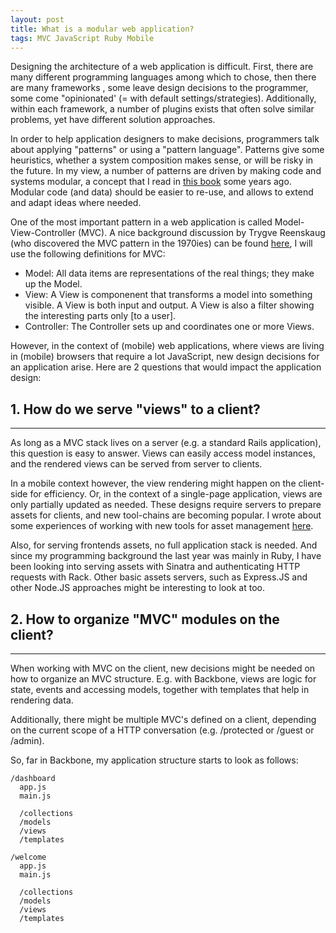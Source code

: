 ```yaml
---
layout: post
title: What is a modular web application?
tags: MVC JavaScript Ruby Mobile
---
```


Designing the architecture of a web application is difficult. First, there are many different programming languages among which to chose, then there are many frameworks , some leave design decisions to the programmer, some come "opinionated' (= with default settings/strategies). Additionally, within each framework, a number of plugins exists that often solve similar problems, yet have different solution approaches.

In order to help application designers to make decisions, programmers talk about applying "patterns" or using a "pattern language". Patterns give some heuristics, whether a system composition makes sense, or will be risky in the future. In my view, a number of patterns are driven by making code and systems modular, a concept that I read in [this book](http://en.wikipedia.org/wiki/Object-Oriented_Software_Construction) some years ago. Modular code (and data) should be easier to re-use, and allows to extend and adapt ideas where needed. 

One of the most important pattern in a web application is called Model-View-Controller (MVC). A nice background discussion by Trygve Reenskaug (who discovered the MVC pattern in the 1970ies) can be found [here](https://groups.google.com/group/object-composition/msg/b9366f3bc78a33f8), I will use the following definitions for MVC:

* Model: All data items are representations of the real things; they make up the Model. 
* View: A View is componenent that transforms a model into something visible. A View is both input and output. A View is also a filter showing the interesting parts only [to a user].
* Controller: The Controller sets up and coordinates one or more Views. 

However, in the context of (mobile) web applications, where views are living in (mobile) browsers that require a lot JavaScript, new design decisions for an application arise. Here are 2 questions that would impact the application design: 

## 1. How do we serve "views" to a client?
----------------------------------------
As long as a MVC stack lives on a server (e.g. a standard Rails application), this question is easy to answer. Views can easily access model instances, and the rendered views can be served from server to clients.

In a mobile context however, the view rendering might happen on the client-side for efficiency. Or, in the context of a single-page application, views are only partially updated as needed. These designs require servers to prepare assets for clients, and new tool-chains are becoming popular. I wrote about some experiences of working with new tools for asset management [here](http://thinkingonthinking.com/MVC-and-Rails-API/).

Also, for serving frontends assets, no full application stack is needed. And since my programming background the last year was mainly in Ruby, I have been looking into serving assets with Sinatra and authenticating HTTP requests with Rack. Other basic assets servers, such as Express.JS and other Node.JS approaches might be interesting to look at too.


## 2. How to organize "MVC" modules on the client? 
-----------------------------------

When working with MVC on the client, new decisions might be needed on how to organize an MVC structure. E.g. with Backbone, views are logic for state, events and accessing models, together with templates that help in rendering data.

Additionally, there might be multiple MVC's defined on a client, depending on the current scope of a HTTP conversation (e.g. /protected or /guest or /admin).

So, far in Backbone, my application structure starts to look as follows:

    /dashboard
      app.js
      main.js
      
      /collections
      /models
      /views
      /templates

    /welcome
      app.js
      main.js
      
      /collections
      /models
      /views
      /templates


